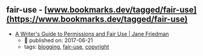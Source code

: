 fair-use - [www.bookmarks.dev/tagged/fair-use](https://www.bookmarks.dev/tagged/fair-use)
---
* [A Writer's Guide to Permissions and Fair Use | Jane Friedman](https://www.janefriedman.com/permissions-and-fair-use/)
    * :calendar: published on: 2017-06-21
    * tags: [blogging](../tags/blogging.md), [fair-use](../tags/fair-use.md), [copyright](../tags/copyright.md)
